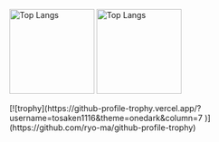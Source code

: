 
<p align="left">
<img alt="Top Langs" height="150px" src="https://github-readme-stats.vercel.app/api/top-langs/?username=tosaken1116&show_icons=true&theme=tokyonight"/>
<img alt="Top Langs" height="150px" src="https://github-readme-stats.vercel.app/api?username=tosaken1116&show_icons=true&theme=tokyonight"/>
</p>
[![trophy](https://github-profile-trophy.vercel.app/?username=tosaken1116&theme=onedark&column=7
)](https://github.com/ryo-ma/github-profile-trophy)
